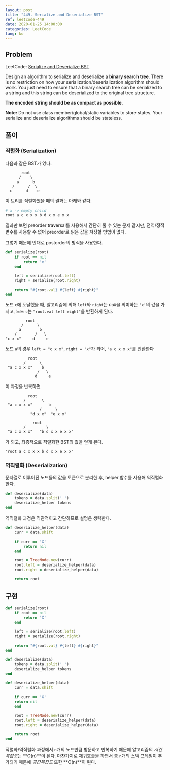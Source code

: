 ```yaml
---
layout: post
title: "449. Serialize and Deserialize BST"
ref: leetcode-449
date: 2020-01-25 14:00:00
categories: LeetCode
lang: ko
---
```


## Problem

LeetCode: [Serialize and Deserialize BST](https://leetcode.com/problems/serialize-and-deserialize-bst/)

Design an algorithm to serialize and deserialize a **binary search tree**. 
There is no restriction on how your serialization/deserialization algorithm should work. 
You just need to ensure that a binary search tree can be serialized to a string and this string can be deserialized to the original tree structure.

**The encoded string should be as compact as possible.**

**Note:** Do not use class member/global/static variables to store states. Your serialize and deserialize algorithms should be stateless.

<div class="divider"></div>

## 풀이
### 직렬화 (Serialization)

다음과 같은 BST가 있다.

```    
       root
      /    \
     a      b
   /      /  \
  c      d    e 
```

이 트리를 직렬화했을 때의 결과는 아래와 같다.
```ruby
# x -> empty child
root a c x x x b d x x e x x
``` 

결과만 보면 preorder traversal를 사용해서 간단히 풀 수 있는 문제 같지만, 
전역/정적 변수를 사용할 수 없어 preorder로 읽은 값을 저장할 방법이 없다.

그렇기 때문에 반대로 postorder의 방식을 사용한다.

```ruby
def serialize(root)
    if root == nil
        return 'x'
    end

    left = serialize(root.left)
    right = serialize(root.right)

    return "#{root.val} #{left} #{right}"
end
```

노드 `c`에 도달했을 때, 알고리즘에 의해 `left`와 `right`는 *null*을 의미하는 `'x'`의 값을 가지고, 
노드 `c`는 `"root.val left right"`을 반환하게 된다.
```    
         root
       /      \
      a        b
    /        /   \
"c x x"     d     e 
```


노드 `a`의 경우 `left = "c x x"`, `right = "x"`가 되어, `"a c x x x"`를 반환한다
```    
          root
        /      \
 "a c x x x"    b
              /   \
             d     e 
```

이 과정을 반복하면
```    
          root
        /       \
 "a c x x x"       b
               /      \
           "d x x"  "e x x"
```
```
            root
        /         \
 "a c x x x"   "b d x x e x x"
```

가 되고, 최종적으로 직렬화한 BST의 값을 얻게 된다.
```
"root a c x x x b d x x e x x"
```

### 역직렬화 (Deserialization)

문자열로 이루어진 노드들의 값을 토큰으로 분리한 후, helper 함수를 사용해 역직렬화 한다.

```ruby
def deserialize(data)
    tokens = data.split(' ')
    deserialize_helper tokens
end
```

역직렬화 과정은 직관적이고 간단하므로 설명은 생략한다.

```ruby
def deserialize_helper(data)
    curr = data.shift

    if curr == 'X'
        return nil
    end

    root = TreeNode.new(curr)
    root.left = deserialize_helper(data)
    root.right = deserialize_helper(data)

    return root
```

## 구현

```ruby
def serialize(root)
    if root == nil
        return 'X'
    end

    left = serialize(root.left)
    right = serialize(root.right)

    return "#{root.val} #{left} #{right}"
end

def deserialize(data)
    tokens = data.split(' ')
    deserialize_helper tokens
end

def deserialize_helper(data)
    curr = data.shift

    if curr == 'X'
    return nil
    end

    root = TreeNode.new(curr)
    root.left = deserialize_helper(data)
    root.right = deserialize_helper(data)

    return root
end
```

직렬화/역직렬화 과정에서 `n`개의 노드만큼 방문하고 반복하기 때문에 알고리즘의 
*시간복잡도*는 **O(n)**이 된다. 마찬가지로 재귀호출을 하면서 총 `n`개의 스택 프레임이 
추가되기 때문에 *공간복잡도* 또한 **O(n)**이 된다.

<div class="divider"></div>


